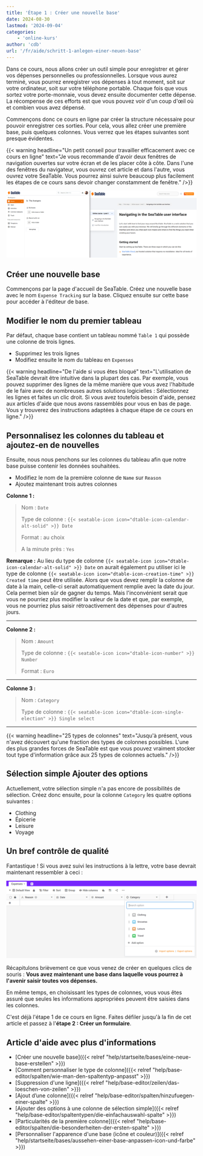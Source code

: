 ```yaml
---
title: 'Étape 1 : Créer une nouvelle base'
date: 2024-08-30
lastmod: '2024-09-04'
categories:
    - 'online-kurs'
author: 'cdb'
url: '/fr/aide/schritt-1-anlegen-einer-neuen-base'
---
```


Dans ce cours, nous allons créer un outil simple pour enregistrer et gérer vos dépenses personnelles ou professionnelles. Lorsque vous aurez terminé, vous pourrez enregistrer vos dépenses à tout moment, soit sur votre ordinateur, soit sur votre téléphone portable. Chaque fois que vous sortez votre porte-monnaie, vous devez ensuite documenter cette dépense. La récompense de ces efforts est que vous pouvez voir d'un coup d'œil où et combien vous avez dépensé.

Commençons donc ce cours en ligne par créer la structure nécessaire pour pouvoir enregistrer ces sorties. Pour cela, vous allez créer une première base, puis quelques colonnes. Vous verrez que les étapes suivantes sont presque évidentes.

{{< warning  headline="Un petit conseil pour travailler efficacement avec ce cours en ligne"  text="Je vous recommande d'avoir deux fenêtres de navigation ouvertes sur votre écran et de les placer côte à côte. Dans l'une des fenêtres du navigateur, vous ouvrez cet article et dans l'autre, vous ouvrez votre SeaTable. Vous pourrez ainsi suivre beaucoup plus facilement les étapes de ce cours sans devoir changer constamment de fenêtre." />}}

![](images/level1-browser-window-setup.png)

## Créer une nouvelle base

Commençons par la page d'accueil de SeaTable. Créez une nouvelle base avec le nom `Expense Tracking` sur la base. Cliquez ensuite sur cette base pour accéder à l'éditeur de base.

## Modifier le nom du premier tableau

Par défaut, chaque base contient un tableau nommé `Table 1` qui possède une colonne de trois lignes.

- Supprimez les trois lignes
- Modifiez ensuite le nom du tableau en `Expenses`

{{< warning  headline="De l'aide si vous êtes bloqué"  text="L'utilisation de SeaTable devrait être intuitive dans la plupart des cas. Par exemple, vous pouvez supprimer des lignes de la même manière que vous avez l'habitude de le faire avec de nombreuses autres solutions logicielles : Sélectionnez les lignes et faites un clic droit. Si vous avez toutefois besoin d'aide, pensez aux articles d'aide que nous avons rassemblés pour vous en bas de page. Vous y trouverez des instructions adaptées à chaque étape de ce cours en ligne." />}}

## Personnalisez les colonnes du tableau et ajoutez-en de nouvelles

Ensuite, nous nous penchons sur les colonnes du tableau afin que notre base puisse contenir les données souhaitées.

- Modifiez le nom de la première colonne de `Name` sur `Reason`
- Ajoutez maintenant trois autres colonnes

**Colonne 1 :**

> Nom : `Date`
>
> Type de colonne : `{{< seatable-icon icon="dtable-icon-calendar-alt-solid" >}} Date`
>
> Format : au choix
>
> A la minute près : `Yes`

**Remarque :** Au lieu du type de colonne `{{< seatable-icon icon="dtable-icon-calendar-alt-solid" >}} Date` on aurait également pu utiliser ici le type de colonne `{{< seatable-icon icon="dtable-icon-creation-time" >}} Created time` peut être utilisée. Alors que vous devez remplir la colonne de date à la main, celle-ci serait automatiquement remplie avec la date du jour. Cela permet bien sûr de gagner du temps. Mais l'inconvénient serait que vous ne pourriez plus modifier la valeur de la date et que, par exemple, vous ne pourriez plus saisir rétroactivement des dépenses pour d'autres jours.

---

**Colonne 2 :**

> Nom : `Amount`
>
> Type de colonne : `{{< seatable-icon icon="dtable-icon-number" >}} Number`
>
> Format : `Euro`

---

**Colonne 3 :**

> Nom : `Category`
>
> Type de colonne : `{{< seatable-icon icon="dtable-icon-single-election" >}} Single select`

---

{{< warning  headline="25 types de colonnes"  text="Jusqu'à présent, vous n'avez découvert qu'une fraction des types de colonnes possibles. L'une des plus grandes forces de SeaTable est que vous pouvez vraiment stocker tout type d'information grâce aux 25 types de colonnes actuels." />}}

## Sélection simple Ajouter des options

Actuellement, votre sélection simple n'a pas encore de possibilités de sélection. Créez donc ensuite, pour la colonne `Category` les quatre options suivantes :

- Clothing
- Épicerie
- Leisure
- Voyage

## Un bref contrôle de qualité

Fantastique ! Si vous avez suivi les instructions à la lettre, votre base devrait maintenant ressembler à ceci :

![](images/level1-expenses-table.png)

Récapitulons brièvement ce que vous venez de créer en quelques clics de souris : **Vous avez maintenant une base dans laquelle vous pourrez à l'avenir saisir toutes vos dépenses.**

En même temps, en choisissant les types de colonnes, vous vous êtes assuré que seules les informations appropriées peuvent être saisies dans les colonnes.

C'est déjà l'étape 1 de ce cours en ligne. Faites défiler jusqu'à la fin de cet article et passez à l'**étape 2 : Créer un formulaire**.

## Article d'aide avec plus d'informations

- [Créer une nouvelle base]({{< relref "help/startseite/bases/eine-neue-base-erstellen" >}})
- [Comment personnaliser le type de colonne]({{< relref "help/base-editor/spalten/wie-man-den-spaltentyp-anpasst" >}})
- [Suppression d'une ligne]({{< relref "help/base-editor/zeilen/das-loeschen-von-zeilen" >}})
- [Ajout d’une colonne]({{< relref "help/base-editor/spalten/hinzufuegen-einer-spalte" >}})
- [Ajouter des options à une colonne de sélection simple]({{< relref "help/base-editor/spaltentypen/die-einfachauswahl-spalte" >}})
- [Particularités de la première colonne]({{< relref "help/base-editor/spalten/die-besonderheiten-der-ersten-spalte" >}})
- [Personnaliser l'apparence d'une base (icône et couleur)]({{< relref "help/startseite/bases/aussehen-einer-base-anpassen-icon-und-farbe" >}})
